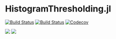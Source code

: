 # HistogramThresholding.jl

[![Build Status](https://travis-ci.com/zygmuntszpak/HistogramThresholding.jl.svg?branch=master)](https://travis-ci.com/zygmuntszpak/HistogramThresholding.jl)
[![Build Status](https://ci.appveyor.com/api/projects/status/github/zygmuntszpak/HistogramThresholding.jl?svg=true)](https://ci.appveyor.com/project/zygmuntszpak/HistogramThresholding-jl)
[![Codecov](https://codecov.io/gh/zygmuntszpak/HistogramThresholding.jl/branch/master/graph/badge.svg)](https://codecov.io/gh/zygmuntszpak/HistogramThresholding.jl)

[![](https://img.shields.io/badge/docs-stable-blue.svg)](https://zygmuntszpak.github.io/HistogramThresholding.jl/stable)
[![](https://img.shields.io/badge/docs-dev-blue.svg)](https://zygmuntszpak.github.io/HistogramThresholding.jl/dev)
